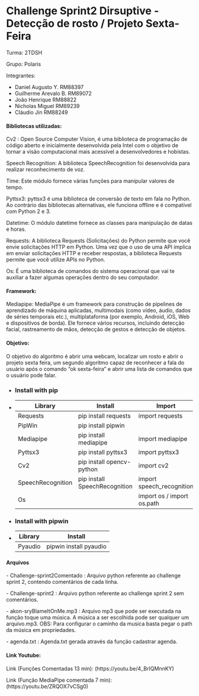 <h1>Challenge Sprint2 Dirsuptive - Detecção de rosto / Projeto Sexta-Feira</h1>

<p>Turma: 2TDSH</p>
<p>Grupo: Polaris</p>
<p>Integrantes: </p>
<ul>
  <li>Daniel Augusto Y.     RM88397</li>
  <li>Guilherme Arevalo B.  RM89072</li>
  <li>João Henrique         RM88822</li>
  <li>Nicholas Miguel	    RM89239</li>
  <li>Cláudio Jin           RM88249</li>
</ul>

<h4>Bibliotecas utilizadas:</h4>
<p></p>
<p>Cv2 : Open Source Computer Vision, é uma biblioteca de programação de código aberto e inicialmente desenvolvida pela Intel com o objetivo 
de tornar a visão computacional mais acessível a desenvolvedores e hobistas.</p>

<p>Speech Recognition: A biblioteca SpeechRecognition foi desenvolvida para realizar reconhecimento de voz.</p>

<p>Time: Este módulo fornece várias funções para manipular valores de tempo.</p>

<p>Pyttsx3: pyttsx3 é uma biblioteca de conversão de texto em fala no Python. Ao contrário das bibliotecas alternativas, 
ele funciona offline e é compatível com Python 2 e 3.</p>

<p>Datetime: O módulo datetime fornece as classes para manipulação de datas e horas.</p>

<p>Requests: A biblioteca Requests (Solicitações) do Python permite que você envie solicitações HTTP em Python.
Uma vez que o uso de uma API implica em enviar solicitações HTTP e receber respostas, a biblioteca Requests permite que você utilize APIs no Python.</p>

<p>Os: É uma biblioteca de comandos do sistema operacional que vai te auxiliar a fazer algumas operações dentro do seu computador.</p>

<h4>Framework:</h4>
	<p>Mediapipe: MediaPipe é um framework para construção de pipelines de aprendizado de máquina aplicadas, multimodais (como vídeo, áudio, dados de séries temporais etc.), multiplataforma (por exemplo, Android, iOS, Web e dispositivos de borda). Ele fornece vários recursos, incluindo detecção facial, rastreamento de mãos, detecção de gestos e detecção de objetos.</p>

<h4>Objetivo: </h4>
<p>O objetivo do algoritmo é abrir uma webcam, localizar um rosto e abrir o projeto sexta feira, um segundo algoritmo capaz de reconhecer a fala do usuário após o comando “ok sexta-feira” e abrir uma lista de comandos que o usuário pode falar.</p>

* ### Install with pip
* | Library                                     | Install                       | Import        	    |
  | ------------------------------------------- | ----------------------------- | ------------------------- |
  | Requests 			      	        | pip install requests          | import requests 	    |
  | PipWin 				        | pip install pipwin            |             	    	    |
  | Mediapipe 					| pip install mediapipe         | import mediapipe  	    |
  | Pyttsx3 				        | pip install pyttsx3           | import pyttsx3	    |
  | Cv2 				        | pip install opencv-python     | import cv2 		    |
  | SpeechRecognition 				| pip install SpeechRecognition | import speech_recognition |
  | Os						|                               | import os / import os.path|
  
  
* ### Install with pipwin
* | Library                                     | Install                       |
  | ------------------------------------------- | ----------------------------- |
  | Pyaudio 				        | pipwin install pyaudio        |


<h4> Arquivos</h4>
<p>- Challenge-sprint2Comentado : Arquivo python referente ao challenge sprint 2, contendo comentários de cada linha.</p>
<p>- Challenge-sprint2 : Arquivo python referente ao challenge sprint 2 sem comentários.</p>
<p>- akon-sryBlameItOnMe.mp3 : Arquivo mp3 que pode ser executada na função toque uma música. A música a ser escolhida pode ser qualquer um arquivo.mp3. OBS: Para configurar o caminho da musica basta pegar o path da música em propriedades.</p>
<p>- agenda.txt : Agenda.txt gerada através da função cadastrar agenda.</p>

<h4>Link Youtube:</h4>
<p>Link (Funções Comentadas 13 min): (https://youtu.be/4_BrIQMnnKY)</p>
<p>Link (Função MediaPipe comentada 7 min): (https://youtu.be/ZRQOX7vCSg0)</p>
